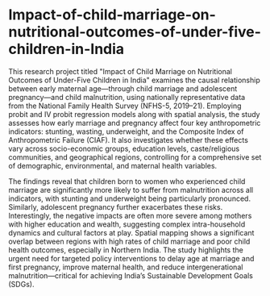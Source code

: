 # Impact-of-child-marriage-on-nutritional-outcomes-of-under-five-children-in-India
This research project titled "Impact of Child Marriage on Nutritional Outcomes of Under-Five Children in India" examines the causal relationship between early maternal age—through child marriage and adolescent pregnancy—and child malnutrition, using nationally representative data from the National Family Health Survey (NFHS-5, 2019–21). Employing probit and IV probit regression models along with spatial analysis, the study assesses how early marriage and pregnancy affect four key anthropometric indicators: stunting, wasting, underweight, and the Composite Index of Anthropometric Failure (CIAF). It also investigates whether these effects vary across socio-economic groups, education levels, caste/religious communities, and geographical regions, controlling for a comprehensive set of demographic, environmental, and maternal health variables.

The findings reveal that children born to women who experienced child marriage are significantly more likely to suffer from malnutrition across all indicators, with stunting and underweight being particularly pronounced. Similarly, adolescent pregnancy further exacerbates these risks. Interestingly, the negative impacts are often more severe among mothers with higher education and wealth, suggesting complex intra-household dynamics and cultural factors at play. Spatial mapping shows a significant overlap between regions with high rates of child marriage and poor child health outcomes, especially in Northern India. The study highlights the urgent need for targeted policy interventions to delay age at marriage and first pregnancy, improve maternal health, and reduce intergenerational malnutrition—critical for achieving India’s Sustainable Development Goals (SDGs).
